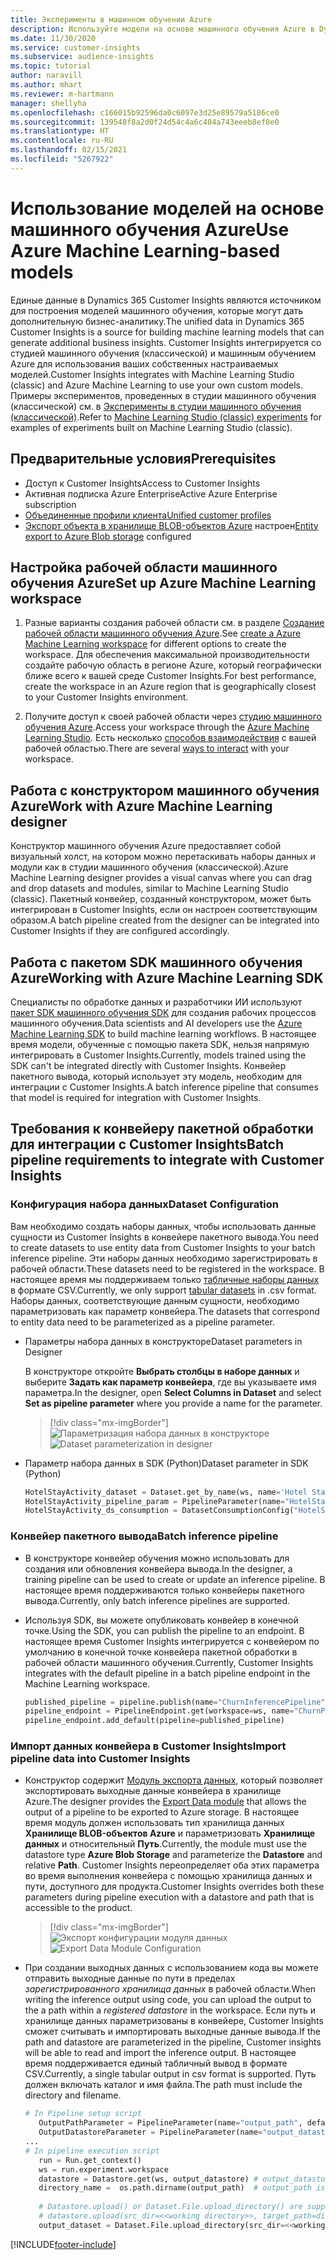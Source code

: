 ```yaml
---
title: Эксперименты в машинном обучении Azure
description: Используйте модели на основе машинного обучения Azure в Dynamics 365 Customer Insights.
ms.date: 11/30/2020
ms.service: customer-insights
ms.subservice: audience-insights
ms.topic: tutorial
author: naravill
ms.author: mhart
ms.reviewer: m-hartmann
manager: shellyha
ms.openlocfilehash: c166015b92596da0c6097e3d25e89579a5186ce0
ms.sourcegitcommit: 139548f8a2d0f24d54c4a6c404a743eeeb8ef8e0
ms.translationtype: HT
ms.contentlocale: ru-RU
ms.lasthandoff: 02/15/2021
ms.locfileid: "5267922"
---
```

# <a name="use-azure-machine-learning-based-models"></a><span data-ttu-id="24df9-103">Использование моделей на основе машинного обучения Azure</span><span class="sxs-lookup"><span data-stu-id="24df9-103">Use Azure Machine Learning-based models</span></span>

<span data-ttu-id="24df9-104">Единые данные в Dynamics 365 Customer Insights являются источником для построения моделей машинного обучения, которые могут дать дополнительную бизнес-аналитику.</span><span class="sxs-lookup"><span data-stu-id="24df9-104">The unified data in Dynamics 365 Customer Insights is a source for building machine learning models that can generate additional business insights.</span></span> <span data-ttu-id="24df9-105">Customer Insights интегрируется со студией машинного обучения (классической) и машинным обучением Azure для использования ваших собственных настраиваемых моделей.</span><span class="sxs-lookup"><span data-stu-id="24df9-105">Customer Insights integrates with Machine Learning Studio (classic) and Azure Machine Learning to use your own custom models.</span></span> <span data-ttu-id="24df9-106">Примеры экспериментов, проведенных в студии машинного обучения (классической) см. в [Эксперименты в студии машинного обучения (классической)](machine-learning-studio-experiments.md).</span><span class="sxs-lookup"><span data-stu-id="24df9-106">Refer to [Machine Learning Studio (classic) experiments](machine-learning-studio-experiments.md) for examples of experiments built on Machine Learning Studio (classic).</span></span> 

## <a name="prerequisites"></a><span data-ttu-id="24df9-107">Предварительные условия</span><span class="sxs-lookup"><span data-stu-id="24df9-107">Prerequisites</span></span>

- <span data-ttu-id="24df9-108">Доступ к Customer Insights</span><span class="sxs-lookup"><span data-stu-id="24df9-108">Access to Customer Insights</span></span>
- <span data-ttu-id="24df9-109">Активная подписка Azure Enterprise</span><span class="sxs-lookup"><span data-stu-id="24df9-109">Active Azure Enterprise subscription</span></span>
- [<span data-ttu-id="24df9-110">Объединенные профили клиента</span><span class="sxs-lookup"><span data-stu-id="24df9-110">Unified customer profiles</span></span>](data-unification.md)
- <span data-ttu-id="24df9-111">[Экспорт объекта в хранилище BLOB-объектов Azure](export-azure-blob-storage.md) настроен</span><span class="sxs-lookup"><span data-stu-id="24df9-111">[Entity export to Azure Blob storage](export-azure-blob-storage.md) configured</span></span>

## <a name="set-up-azure-machine-learning-workspace"></a><span data-ttu-id="24df9-112">Настройка рабочей области машинного обучения Azure</span><span class="sxs-lookup"><span data-stu-id="24df9-112">Set up Azure Machine Learning workspace</span></span>

1. <span data-ttu-id="24df9-113">Разные варианты создания рабочей области см. в разделе [Создание рабочей области машинного обучения Azure](https://docs.microsoft.com/azure/machine-learning/concept-workspace#-create-a-workspace).</span><span class="sxs-lookup"><span data-stu-id="24df9-113">See [create a Azure Machine Learning workspace](https://docs.microsoft.com/azure/machine-learning/concept-workspace#-create-a-workspace) for different options to create the workspace.</span></span> <span data-ttu-id="24df9-114">Для обеспечения максимальной производительности создайте рабочую область в регионе Azure, который географически ближе всего к вашей среде Customer Insights.</span><span class="sxs-lookup"><span data-stu-id="24df9-114">For best performance, create the workspace in an Azure region that is geographically closest to your Customer Insights environment.</span></span>

1. <span data-ttu-id="24df9-115">Получите доступ к своей рабочей области через [студию машинного обучения Azure](https://ml.azure.com/).</span><span class="sxs-lookup"><span data-stu-id="24df9-115">Access your workspace through the [Azure Machine Learning Studio](https://ml.azure.com/).</span></span> <span data-ttu-id="24df9-116">Есть несколько [способов взаимодействия](https://docs.microsoft.com/azure/machine-learning/concept-workspace#tools-for-workspace-interaction) с вашей рабочей областью.</span><span class="sxs-lookup"><span data-stu-id="24df9-116">There are several [ways to interact](https://docs.microsoft.com/azure/machine-learning/concept-workspace#tools-for-workspace-interaction) with your workspace.</span></span>

## <a name="work-with-azure-machine-learning-designer"></a><span data-ttu-id="24df9-117">Работа с конструктором машинного обучения Azure</span><span class="sxs-lookup"><span data-stu-id="24df9-117">Work with Azure Machine Learning designer</span></span>

<span data-ttu-id="24df9-118">Конструктор машинного обучения Azure предоставляет собой визуальный холст, на котором можно перетаскивать наборы данных и модули как в студии машинного обучения (классической).</span><span class="sxs-lookup"><span data-stu-id="24df9-118">Azure Machine Learning designer provides a visual canvas where you can drag and drop datasets and modules, similar to Machine Learning Studio (classic).</span></span> <span data-ttu-id="24df9-119">Пакетный конвейер, созданный конструктором, может быть интегрирован в Customer Insights, если он настроен соответствующим образом.</span><span class="sxs-lookup"><span data-stu-id="24df9-119">A batch pipeline created from the designer can be integrated into Customer Insights if they are configured accordingly.</span></span> 
   
## <a name="working-with-azure-machine-learning-sdk"></a><span data-ttu-id="24df9-120">Работа с пакетом SDK машинного обучения Azure</span><span class="sxs-lookup"><span data-stu-id="24df9-120">Working with Azure Machine Learning SDK</span></span>

<span data-ttu-id="24df9-121">Специалисты по обработке данных и разработчики ИИ используют [пакет SDK машинного обучения SDK](https://docs.microsoft.com/python/api/overview/azure/ml/?view=azure-ml-py&preserve-view=true) для создания рабочих процессов машинного обучения.</span><span class="sxs-lookup"><span data-stu-id="24df9-121">Data scientists and AI developers use the [Azure Machine Learning SDK](https://docs.microsoft.com/python/api/overview/azure/ml/?view=azure-ml-py&preserve-view=true) to build machine learning workflows.</span></span> <span data-ttu-id="24df9-122">В настоящее время модели, обученные с помощью пакета SDK, нельзя напрямую интегрировать в Customer Insights.</span><span class="sxs-lookup"><span data-stu-id="24df9-122">Currently, models trained using the SDK can't be integrated directly with Customer Insights.</span></span> <span data-ttu-id="24df9-123">Конвейер пакетного вывода, который использует эту модель, необходим для интеграции с Customer Insights.</span><span class="sxs-lookup"><span data-stu-id="24df9-123">A batch inference pipeline that consumes that model is required for integration with Customer Insights.</span></span>

## <a name="batch-pipeline-requirements-to-integrate-with-customer-insights"></a><span data-ttu-id="24df9-124">Требования к конвейеру пакетной обработки для интеграции с Customer Insights</span><span class="sxs-lookup"><span data-stu-id="24df9-124">Batch pipeline requirements to integrate with Customer Insights</span></span>

### <a name="dataset-configuration"></a><span data-ttu-id="24df9-125">Конфигурация набора данных</span><span class="sxs-lookup"><span data-stu-id="24df9-125">Dataset Configuration</span></span>

<span data-ttu-id="24df9-126">Вам необходимо создать наборы данных, чтобы использовать данные сущности из Customer Insights в конвейере пакетного вывода.</span><span class="sxs-lookup"><span data-stu-id="24df9-126">You need to create datasets to use entity data from Customer Insights to your batch inference pipeline.</span></span> <span data-ttu-id="24df9-127">Эти наборы данных необходимо зарегистрировать в рабочей области.</span><span class="sxs-lookup"><span data-stu-id="24df9-127">These datasets need to be registered in the workspace.</span></span> <span data-ttu-id="24df9-128">В настоящее время мы поддерживаем только [табличные наборы данных](https://docs.microsoft.com/azure/machine-learning/how-to-create-register-datasets#tabulardataset) в формате CSV.</span><span class="sxs-lookup"><span data-stu-id="24df9-128">Currently, we only support [tabular datasets](https://docs.microsoft.com/azure/machine-learning/how-to-create-register-datasets#tabulardataset) in .csv format.</span></span> <span data-ttu-id="24df9-129">Наборы данных, соответствующие данным сущности, необходимо параметризовать как параметр конвейера.</span><span class="sxs-lookup"><span data-stu-id="24df9-129">The datasets that correspond to entity data need to be parameterized as a pipeline parameter.</span></span>
   
* <span data-ttu-id="24df9-130">Параметры набора данных в конструкторе</span><span class="sxs-lookup"><span data-stu-id="24df9-130">Dataset parameters in Designer</span></span>
   
     <span data-ttu-id="24df9-131">В конструкторе откройте **Выбрать столбцы в наборе данных** и выберите **Задать как параметр конвейера**, где вы указываете имя параметра.</span><span class="sxs-lookup"><span data-stu-id="24df9-131">In the designer, open **Select Columns in Dataset** and select **Set as pipeline parameter** where you provide a name for the parameter.</span></span>

     > [!div class="mx-imgBorder"]
     > <span data-ttu-id="24df9-132">![Параметризация набора данных в конструкторе](media/intelligence-designer-dataset-parameters.png "Параметризация набора данных в конструкторе")</span><span class="sxs-lookup"><span data-stu-id="24df9-132">![Dataset parameterization in designer](media/intelligence-designer-dataset-parameters.png "Dataset parameterization in designer")</span></span>
   
* <span data-ttu-id="24df9-133">Параметр набора данных в SDK (Python)</span><span class="sxs-lookup"><span data-stu-id="24df9-133">Dataset parameter in SDK (Python)</span></span>
   
   ```python
   HotelStayActivity_dataset = Dataset.get_by_name(ws, name='Hotel Stay Activity Data')
   HotelStayActivity_pipeline_param = PipelineParameter(name="HotelStayActivity_pipeline_param", default_value=HotelStayActivity_dataset)
   HotelStayActivity_ds_consumption = DatasetConsumptionConfig("HotelStayActivity_dataset", HotelStayActivity_pipeline_param)
   ```

### <a name="batch-inference-pipeline"></a><span data-ttu-id="24df9-134">Конвейер пакетного вывода</span><span class="sxs-lookup"><span data-stu-id="24df9-134">Batch inference pipeline</span></span>
  
* <span data-ttu-id="24df9-135">В конструкторе конвейер обучения можно использовать для создания или обновления конвейера вывода.</span><span class="sxs-lookup"><span data-stu-id="24df9-135">In the designer, a training pipeline can be used to create or update an inference pipeline.</span></span> <span data-ttu-id="24df9-136">В настоящее время поддерживаются только конвейеры пакетного вывода.</span><span class="sxs-lookup"><span data-stu-id="24df9-136">Currently, only batch inference pipelines are supported.</span></span>

* <span data-ttu-id="24df9-137">Используя SDK, вы можете опубликовать конвейер в конечной точке.</span><span class="sxs-lookup"><span data-stu-id="24df9-137">Using the SDK, you can publish the pipeline to an endpoint.</span></span> <span data-ttu-id="24df9-138">В настоящее время Customer Insights интегрируется с конвейером по умолчанию в конечной точке конвейера пакетной обработки в рабочей области машинного обучения.</span><span class="sxs-lookup"><span data-stu-id="24df9-138">Currently, Customer Insights integrates with the default pipeline in a batch pipeline endpoint in the Machine Learning workspace.</span></span>
   
   ```python
   published_pipeline = pipeline.publish(name="ChurnInferencePipeline", description="Published Churn Inference pipeline")
   pipeline_endpoint = PipelineEndpoint.get(workspace=ws, name="ChurnPipelineEndpoint") 
   pipeline_endpoint.add_default(pipeline=published_pipeline)
   ```

### <a name="import-pipeline-data-into-customer-insights"></a><span data-ttu-id="24df9-139">Импорт данных конвейера в Customer Insights</span><span class="sxs-lookup"><span data-stu-id="24df9-139">Import pipeline data into Customer Insights</span></span>

* <span data-ttu-id="24df9-140">Конструктор содержит [Модуль экспорта данных](https://docs.microsoft.com/azure/machine-learning/algorithm-module-reference/export-data), который позволяет экспортировать выходные данные конвейера в хранилище Azure.</span><span class="sxs-lookup"><span data-stu-id="24df9-140">The designer provides the [Export Data module](https://docs.microsoft.com/azure/machine-learning/algorithm-module-reference/export-data) that allows the output of a pipeline to be exported to Azure storage.</span></span> <span data-ttu-id="24df9-141">В настоящее время модуль должен использовать тип хранилища данных **Хранилище BLOB-объектов Azure** и параметризовать **Хранилище данных** и относительный **Путь**.</span><span class="sxs-lookup"><span data-stu-id="24df9-141">Currently, the module must use the datastore type **Azure Blob Storage** and parameterize the **Datastore** and relative **Path**.</span></span> <span data-ttu-id="24df9-142">Customer Insights переопределяет оба этих параметра во время выполнения конвейера с помощью хранилища данных и пути, доступного для продукта.</span><span class="sxs-lookup"><span data-stu-id="24df9-142">Customer Insights overrides both these parameters during pipeline execution with a datastore and path that is accessible to the product.</span></span>
   > [!div class="mx-imgBorder"]
   > <span data-ttu-id="24df9-143">![Экспорт конфигурации модуля данных](media/intelligence-designer-importdata.png "Экспорт конфигурации модуля данных")</span><span class="sxs-lookup"><span data-stu-id="24df9-143">![Export Data Module Configuration](media/intelligence-designer-importdata.png "Export Data Module Configuration")</span></span>
   
* <span data-ttu-id="24df9-144">При создании выходных данных с использованием кода вы можете отправить выходные данные по пути в пределах *зарегистрированного хранилища данных* в рабочей области.</span><span class="sxs-lookup"><span data-stu-id="24df9-144">When writing the inference output using code, you can upload the output to the a path within a *registered datastore* in the workspace.</span></span> <span data-ttu-id="24df9-145">Если путь и хранилище данных параметризованы в конвейере, Customer Insights сможет считывать и импортировать выходные данные вывода.</span><span class="sxs-lookup"><span data-stu-id="24df9-145">If the path and datastore are parameterized in the pipeline, Customer insights will be able to read and import the inference output.</span></span> <span data-ttu-id="24df9-146">В настоящее время поддерживается единый табличный вывод в формате CSV.</span><span class="sxs-lookup"><span data-stu-id="24df9-146">Currently, a single tabular output in csv format is supported.</span></span> <span data-ttu-id="24df9-147">Путь должен включать каталог и имя файла.</span><span class="sxs-lookup"><span data-stu-id="24df9-147">The path must include the directory and filename.</span></span>

   ```python
   # In Pipeline setup script
      OutputPathParameter = PipelineParameter(name="output_path", default_value="HotelChurnOutput/HotelChurnOutput.csv")
      OutputDatastoreParameter = PipelineParameter(name="output_datastore", default_value="workspaceblobstore")
   ...
   # In pipeline execution script
      run = Run.get_context()
      ws = run.experiment.workspace
      datastore = Datastore.get(ws, output_datastore) # output_datastore is parameterized
      directory_name =  os.path.dirname(output_path)  # output_path is parameterized.
      
      # Datastore.upload() or Dataset.File.upload_directory() are supported methods to uplaod the data
      # datastore.upload(src_dir=<<working directory>>, target_path=directory_name, overwrite=False, show_progress=True)
      output_dataset = Dataset.File.upload_directory(src_dir=<<working directory>>, target = (datastore, directory_name)) # Remove trailing "/" from directory_name
   ```


[!INCLUDE[footer-include](../includes/footer-banner.md)]